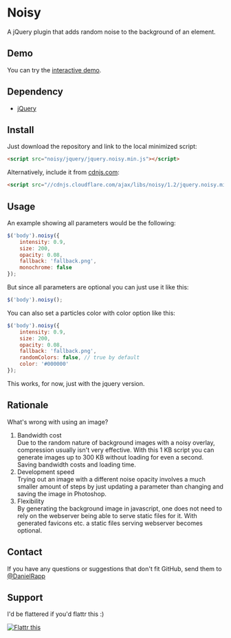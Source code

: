# Noisy

A jQuery plugin that adds random noise to the background of an element.

## Demo

You can try the [interactive demo](http://rappdaniel.com/other/noisy-sample/).

## Dependency

-   [jQuery](https://github.com/jquery/jquery)

## Install

Just download the repository and link to the local minimized script:

````html
<script src="noisy/jquery/jquery.noisy.min.js"></script>
````

Alternatively, include it from [cdnjs.com](http://cdnjs.com):

````html
<script src="//cdnjs.cloudflare.com/ajax/libs/noisy/1.2/jquery.noisy.min.js"></script>
````

## Usage

An example showing all parameters would be the following:

````javascript
$('body').noisy({
    intensity: 0.9,
    size: 200,
    opacity: 0.08,
    fallback: 'fallback.png',
    monochrome: false
});
````

But since all parameters are optional you can just use it like this:

````javascript
$('body').noisy();
````

You can also set a particles color with color option like this:
````javascript
$('body').noisy({
    intensity: 0.9,
    size: 200,
    opacity: 0.08,
    fallback: 'fallback.png',
    randomColors: false, // true by default
    color: '#000000'
});
````
This works, for now, just with the jquery version.

## Rationale

What's wrong with using an image?

1.  Bandwidth cost  
    Due to the random nature of background images with a noisy overlay,
    compression usually isn't very effective. With this 1 KB script you can
    generate images up to 300 KB without loading for even a second. Saving
    bandwidth costs and loading time.
2.  Development speed  
    Trying out an image with a different noise opacity involves a much smaller
    amount of steps by just updating a parameter than changing and saving the
    image in Photoshop.
3.  Flexibility  
    By generating the background image in javascript, one does not need to rely
    on the webserver being able to serve static files for it. With generated
    favicons etc. a static files serving webserver becomes optional.

## Contact

If you have any questions or suggestions that don't fit GitHub, send them to [@DanielRapp](http://twitter.com/DanielRapp)

## Support

I'd be flattered if you'd flattr this :)

[![Flattr this](http://api.flattr.com/button/flattr-badge-large.png)](http://flattr.com/thing/143004/jQuery-noise-generator)

